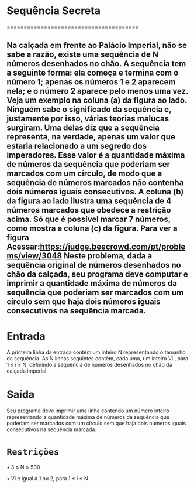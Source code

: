 # Sequência Secreta
=======================================

Na calçada em frente ao Palácio Imperial, não se sabe a razão, existe uma sequência de N números desenhados no chão. A sequência tem a seguinte forma: ela começa e termina com o número 1; apenas os números 1 e 2 aparecem nela; e o número 2 aparece pelo menos uma vez. Veja um exemplo na coluna (a) da figura ao lado. Ninguém sabe o significado da sequência e, justamente por isso, várias teorias malucas surgiram. Uma delas diz que a sequência representa, na verdade, apenas um valor que estaria relacionado a um segredo dos imperadores. Esse valor é a quantidade máxima de números da sequência que poderiam ser marcados com um círculo, de modo que a sequência de números marcados não contenha dois números iguais consecutivos. A coluna (b) da figura ao lado ilustra uma sequência de 4 números marcados que obedece a restrição acima. Só que é possível marcar 7 números, como mostra a coluna (c) da figura.
Para ver a figura Acessar:https://judge.beecrowd.com/pt/problems/view/3048
Neste problema, dada a sequência original de números desenhados no chão da calçada, seu programa deve computar e imprimir a quantidade máxima de números da sequência que poderiam ser marcados com um círculo sem que haja dois números iguais consecutivos na sequência marcada.
---------------------------------------
# Entrada
A primeira linha da entrada contém um inteiro N representando o tamanho da sequência. As N linhas seguintes contêm, cada uma, um inteiro Vi , para 1 ≤ i ≤ N, definindo a sequência de números desenhados no chão da calçada imperial.

# Saída
Seu programa deve imprimir uma linha contendo um número inteiro representando a quantidade máxima de números da sequência que poderiam ser marcados com um círculo sem que haja dois números iguais consecutivos na sequência marcada.

# `Restrições`
• 3 ≤ N ≤ 500

• Vi é igual a 1 ou 2, para 1 ≤ i ≤ N